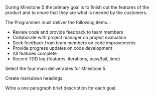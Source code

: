 During Milestone 5 the primary goal is to finish out the features of the product and to enure that
they are what is needed by the customers.

The Programmer must deliver the following items...

- Review code and provide feedback to team members
- Collaborate with project manager on project evaluation
- Seek feedback from team members on code improvements
- Provide progress updates on code development
- All features complete
- Record TDD log (features, iterations, pass/fail, time)

Select the four main deliverables for Milestone 5.

Create markdown headings.

Write a one paragraph brief description for each goal.
